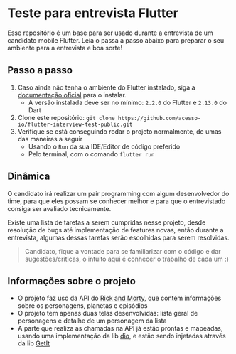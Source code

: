 # Teste para entrevista Flutter

Esse repositório é um base para ser usado durante a entrevista de um candidato mobile Flutter. Leia o passa a passo abaixo para preparar o seu ambiente para a entrevista e boa sorte!

## Passo a passo

1. Caso ainda não tenha o ambiente do Flutter instalado, siga a [documentação oficial](https://flutter.dev/docs/get-started/install) para o instalar.
    - A versão instalada deve ser no mínimo: `2.2.0` do Flutter e `2.13.0` do Dart
2. Clone este repositório: `git clone https://github.com/acesso-io/flutter-interview-test-public.git`
3. Verifique se está conseguindo rodar o projeto normalmente, de umas das maneiras a seguir
    - Usando o `Run` da sua IDE/Editor de código preferido
    - Pelo terminal, com o comando `flutter run`

## Dinâmica

O candidato irá realizar um pair programming com algum desenvolvedor do time, para que eles possam se conhecer melhor e para que o entrevistado consiga ser avaliado tecnicamente.

Existe uma lista de tarefas a serem cumpridas nesse projeto, desde resolução de bugs até implementação de features novas, então durante a entrevista, algumas dessas tarefas serão escolhidas para serem resolvidas.

> Candidato, fique a vontade para se familiarizar com o código e dar sugestões/críticas, o intuito aqui é conhecer o trabalho de cada um :)

## Informações sobre o projeto

- O projeto faz uso da API do [Rick and Morty](https://rickandmortyapi.com/), que contém informações sobre os personagens, planetas e episódios
- O projeto tem apenas duas telas desenvolvidas: lista geral de personagens e detalhe de um personagem da lista
- A parte que realiza as chamadas na API já estão prontas e mapeadas, usando uma implementação da lib [dio](https://pub.dev/packages/dio), e estão sendo injetadas através da lib [GetIt](https://pub.dev/packages/get_it)
